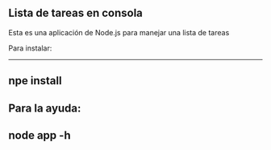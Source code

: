 ## Lista de tareas en consola
Esta es una aplicación de Node.js para manejar una lista de tareas

Para instalar:

---
npe install
---
Para la ayuda:
---
node app -h
---